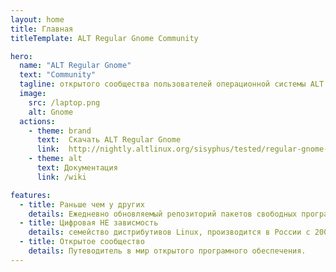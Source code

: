 ```yaml
---
layout: home
title: Главная
titleTemplate: ALT Regular Gnome Community

hero:
  name: "ALT Regular Gnome"
  text: "Community"
  tagline: открытого сообщества пользователей операционной системы ALT Linux
  image:
    src: /laptop.png
    alt: Gnome
  actions:
    - theme: brand
      text:  Cкачать ALT Regular Gnome
      link:  http://nightly.altlinux.org/sisyphus/tested/regular-gnome-latest-x86_64.iso
    - theme: alt
      text: Документация
      link: /wiki

features:
  - title: Раньше чем у других
    details: Eжедневно обновляемый репозиторий пакетов свободных программ Sysphus
  - title: Цифровая НЕ зависмость
    details: семейство дистрибутивов Linux, производится в России с 2000 года.
  - title: Открытое сообщество
    details: Путеводитель в мир открытого програмного обеспечения.
---
```


<script setup>
import {
  VPTeamPage,
  VPTeamPageTitle,
  VPTeamMembers
} from 'vitepress/theme'

const members = [
  {
    avatar: 'https://avatars.githubusercontent.com/u/20732384?v=4',
    name: 'Олег Щавелев',
    title: 'Разработчик',
    links: [
      { icon: 'github', link: 'https://github.com/OlegShchavelev' }
    ]
  },
  {
    avatar: 'https://avatars.githubusercontent.com/u/57626821?v=4',
    name: 'Armatik',
    title: 'Участник',
    links: [
      { icon: 'github', link: 'https://github.com/Armatik' }
    ]
  },
  {
    avatar: 'https://avatars.githubusercontent.com/u/2198153?v=4',
    name: 'Anton Palgunov',
    title: 'Участник',
    links: [
      { icon: 'github', link: 'https://github.com/Toxblh' }
    ]
  }
]
</script>

<VPTeamPage>
  <VPTeamPageTitle>
    <template #title>
      Участники
    </template>
  </VPTeamPageTitle>
  <VPTeamMembers
    :members="members"
  />
</VPTeamPage>